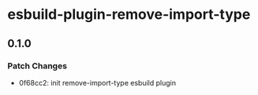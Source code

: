 # esbuild-plugin-remove-import-type

## 0.1.0

### Patch Changes

- 0f68cc2: init remove-import-type esbuild plugin
